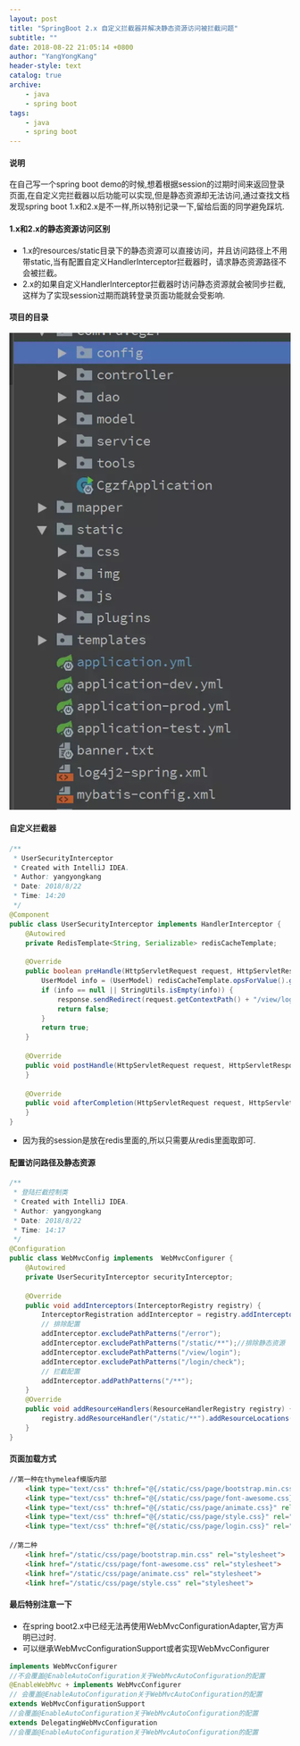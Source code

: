 ```yaml
---
layout: post
title: "SpringBoot 2.x 自定义拦截器并解决静态资源访问被拦截问题"
subtitle: ""
date: 2018-08-22 21:05:14 +0800
author: "YangYongKang"
header-style: text
catalog: true
archive:
    - java
    - spring boot
tags:
    - java
    - spring boot
---
```


#### 说明
在自己写一个spring boot demo的时候,想着根据session的过期时间来返回登录页面,在自定义完拦截器以后功能可以实现,但是静态资源却无法访问,通过查找文档发现spring boot 1.x和2.x是不一样,所以特别记录一下,留给后面的同学避免踩坑.

#### 1.x和2.x的静态资源访问区别
* 1.x的resources/static目录下的静态资源可以直接访问，并且访问路径上不用带static,当有配置自定义HandlerInterceptor拦截器时，请求静态资源路径不会被拦截。
* 2.x的如果自定义HandlerInterceptor拦截器时访问静态资源就会被同步拦截,这样为了实现session过期而跳转登录页面功能就会受影响.

#### 项目的目录
![目录](/img/a5o5e.jpg)

#### 自定义拦截器

```java
/**
 * UserSecurityInterceptor
 * Created with IntelliJ IDEA.
 * Author: yangyongkang
 * Date: 2018/8/22
 * Time: 14:20
 */
@Component
public class UserSecurityInterceptor implements HandlerInterceptor {
    @Autowired
    private RedisTemplate<String, Serializable> redisCacheTemplate;

    @Override
    public boolean preHandle(HttpServletRequest request, HttpServletResponse response, Object handler) throws Exception {
        UserModel info = (UserModel) redisCacheTemplate.opsForValue().get(request.getSession().getId());
        if (info == null || StringUtils.isEmpty(info)) {
            response.sendRedirect(request.getContextPath() + "/view/login");
            return false;
        }
        return true;
    }

    @Override
    public void postHandle(HttpServletRequest request, HttpServletResponse response, Object handler, ModelAndView modelAndView) {
    }

    @Override
    public void afterCompletion(HttpServletRequest request, HttpServletResponse response, Object handler, Exception ex) {
    }
}
```
* 因为我的session是放在redis里面的,所以只需要从redis里面取即可.

#### 配置访问路径及静态资源
```java
/**
 * 登陆拦截控制类
 * Created with IntelliJ IDEA.
 * Author: yangyongkang
 * Date: 2018/8/22
 * Time: 14:17
 */
@Configuration
public class WebMvcConfig implements  WebMvcConfigurer {
    @Autowired
    private UserSecurityInterceptor securityInterceptor;

    @Override
    public void addInterceptors(InterceptorRegistry registry) {
        InterceptorRegistration addInterceptor = registry.addInterceptor(securityInterceptor);
        // 排除配置
        addInterceptor.excludePathPatterns("/error");
        addInterceptor.excludePathPatterns("/static/**");//排除静态资源
        addInterceptor.excludePathPatterns("/view/login");
        addInterceptor.excludePathPatterns("/login/check");
        // 拦截配置
        addInterceptor.addPathPatterns("/**");
    }
    @Override
    public void addResourceHandlers(ResourceHandlerRegistry registry) {
        registry.addResourceHandler("/static/**").addResourceLocations("classpath:/static/");//
    }
}
```

#### 页面加载方式
```html
//第一种在thymeleaf模版内部
    <link type="text/css" th:href="@{/static/css/page/bootstrap.min.css}" rel="stylesheet">
    <link type="text/css" th:href="@{/static/css/page/font-awesome.css}" rel="stylesheet">
    <link type="text/css" th:href="@{/static/css/page/animate.css}" rel="stylesheet">
    <link type="text/css" th:href="@{/static/css/page/style.css}" rel="stylesheet">
    <link type="text/css" th:href="@{/static/css/page/login.css}" rel="stylesheet">
    
//第二种
    <link href="/static/css/page/bootstrap.min.css" rel="stylesheet">
    <link href="/static/css/page/font-awesome.css" rel="stylesheet">
    <link href="/static/css/page/animate.css" rel="stylesheet">
    <link href="/static/css/page/style.css" rel="stylesheet">
```

#### 最后特别注意一下
* 在spring boot2.x中已经无法再使用WebMvcConfigurationAdapter,官方声明已过时.
* 可以继承WebMvcConfigurationSupport或者实现WebMvcConfigurer
```java
implements WebMvcConfigurer 
//不会覆盖@EnableAutoConfiguration关于WebMvcAutoConfiguration的配置
@EnableWebMvc + implements WebMvcConfigurer 
// 会覆盖@EnableAutoConfiguration关于WebMvcAutoConfiguration的配置
extends WebMvcConfigurationSupport 
//会覆盖@EnableAutoConfiguration关于WebMvcAutoConfiguration的配置
extends DelegatingWebMvcConfiguration
//会覆盖@EnableAutoConfiguration关于WebMvcAutoConfiguration的配置
```
